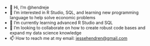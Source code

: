 - 👋 Hi, I’m @hendreje
- 👀 I’m interested in R Studio, SQL, and learning new programming language to help solve economic problems
- 🌱 I’m currently learning advanced R Studio and SQL 
- 💞️ I’m looking to collaborate on how to create robust code bases and expand my data science knowledge 
- 📫 How to reach me at my email: jessehendren@gmail.com

<!---
hendreje/hendreje is a ✨ special ✨ repository because its `README.md` (this file) appears on your GitHub profile.
You can click the Preview link to take a look at your changes.
--->
